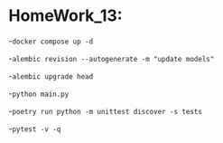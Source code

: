 # HomeWork_13:

-`docker compose up -d`

-`alembic revision --autogenerate -m "update models"`

-`alembic upgrade head`

-`python main.py`

-`poetry run python -m unittest discover -s tests`

-`pytest -v -q`
